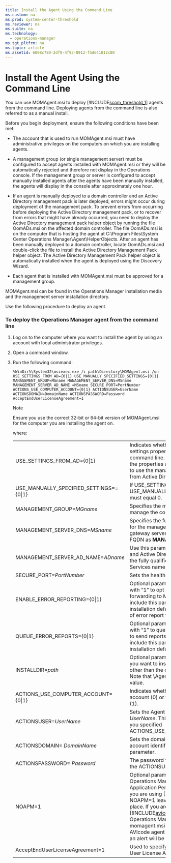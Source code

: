 ```yaml
---
title: Install the Agent Using the Command Line
ms.custom: na
ms.prod: system-center-threshold
ms.reviewer: na
ms.suite: na
ms.technology: 
  - operations-manager
ms.tgt_pltfrm: na
ms.topic: article
ms.assetid: 6008c780-2df9-4f93-8912-f5d641812c80
---
```

# Install the Agent Using the Command Line
You can use MOMAgent.msi to deploy [!INCLUDE[scom_threshold_1](../../Token/scom_threshold_1_md.md)] agents from the command line. Deploying agents from the command line is also referred to as a manual install.

Before you begin deployment, ensure the following conditions have been met:

-   The account that is used to run MOMAgent.msi must have administrative privileges on the computers on which you are installing agents.

-   A management group \(or single management server\) must be configured to accept agents installed with MOMAgent.msi or they will be automatically rejected and therefore not display in the Operations console. If the management group or server is configured to accept manually installed agents after the agents have been manually installed, the agents will display in the console after approximately one hour.

-   If an agent is manually deployed to a domain controller and an Active Directory management pack is later deployed, errors might occur during deployment of the management pack. To prevent errors from occurring before deploying the Active Directory management pack, or to recover from errors that might have already occurred, you need to deploy the Active Directory management pack helper object by running the file OomADs.msi on the affected domain controller. The file OomADs.msi is on the computer that is hosting the agent at C:\\Program Files\\System Center Operations Manager\\Agent\\HelperObjects. After an agent has been manually deployed to a domain controller, locate OomADs.msi and double\-click the file to install the Active Directory Management Pack helper object. The Active Directory Management Pack helper object is automatically installed when the agent is deployed using the Discovery Wizard.

-   Each agent that is installed with MOMAgent.msi must be approved for a management group.

MOMAgent.msi can be found in the Operations Manager installation media and the management server installation directory.

Use the following procedure to deploy an agent.

### To deploy the Operations Manager agent from the command line

1.  Log on to the computer where you want to install the agent by using an account with local administrator privileges.

2.  Open a command window.

3.  Run the following command:

    ```
    %WinDir%\System32\msiexec.exe /i path\Directory\MOMAgent.msi /qn USE_SETTINGS_FROM_AD={0|1} USE_MANUALLY_SPECIFIED_SETTINGS={0|1} MANAGEMENT_GROUP=MGname MANAGEMENT_SERVER_DNS=MSname MANAGEMENT_SERVER_AD_NAME =MSname SECURE_PORT=PortNumber ACTIONS_USE_COMPUTER_ACCOUNT={0|1} ACTIONSUSER=UserName ACTIONSDOMAIN=DomainName ACTIONSPASSWORD=Password AcceptEndUserLicenseAgreement=1
    ```

    > [!NOTE]
    > Ensure you use the correct 32\-bit or 64\-bit version of MOMAgent.msi for the computer you are installing the agent on.

    where:

    |||
    |-|-|
    |USE\_SETTINGS\_FROM\_AD\={0&#124;1}|Indicates whether the management group settings properties will be set on the command line. Use 0 if you want to set the properties at the command line. Use 1 to use the management group settings from Active Directory.|
    |USE\_MANUALLY\_SPECIFIED\_SETTINGS\=\={0&#124;1}|If USE\_SETTINGS\_FROM\_AD\=1, then USE\_MANUALLY\_SPECIFIED\_SETTINGS must equal 0.|
    |MANAGEMENT\_GROUP\=*MGname*|Specifies the management group that will manage the computer.|
    |MANAGEMENT\_SERVER\_DNS\=*MSname*|Specifies the fully qualified domain name for the management server. To use a gateway server, enter the gateway server FQDN as **MANAGEMENT\_SERVER\_DNS**.|
    |MANAGEMENT\_SERVER\_AD\_NAME\=*ADname*|Use this parameter if the computer's DNS and Active Directory names differ to set to the fully qualified Active Directory Domain Services name.|
    |SECURE\_PORT\=*PortNumber*|Sets the health service port number.|
    |ENABLE\_ERROR\_REPORTING\={0&#124;1}|Optional parameter. Use this parameter with “1” to opt in to error report forwarding to Microsoft. If you do not include this parameter, the agent installation defaults to “0”, which opts out of error report forwarding.|
    |QUEUE\_ERROR\_REPORTS\={0&#124;1}|Optional parameter. Use this parameter with “1” to queue error reports or with “0” to send reports immediately. If you do not include this parameter, the agent installation defaults to “0”.|
    |INSTALLDIR\=*path*|Optional parameter. Use this parameter if you want to install the agent to a folder other than the default installation path. Note that \\Agent will be appended to this value.|
    |ACTIONS\_USE\_COMPUTER\_ACCOUNT\={0&#124;1}|Indicates whether to use a specified user account \(0\) or the Local System account \(1\).|
    |ACTIONSUSER\=*UserName*|Sets the Agent Action account to *UserName*. This parameter is required if you specified ACTIONS\_USE\_COMPUTER\_ACCOUNT\=0.|
    |ACTIONSDOMAIN\= *DomainName*|Sets the domain for the Agent Action account identified with the ACTIONSUSER parameter.|
    |ACTIONSPASSWORD\= *Password*|The password for the user identified with the ACTIONSUSER parameter.|
    |NOAPM\=1|Optional parameter. Installs the Operations Manager agent without .NET Application Performance Monitoring. If you are using [!INCLUDE[avicode57](../../Token/avicode57_md.md)], NOAPM\=1 leaves the AVIcode agent in place. If you are using [!INCLUDE[avicode57](../../Token/avicode57_md.md)] and install the Operations Manager agent by using momagent.msi without NOAPM\=1, the AVIcode agent will not work correctly and an alert will be generated.|
    |AcceptEndUserLicenseAgreement\=1|Used to specify that you accept the End User License Agreement \(EULA\).|


